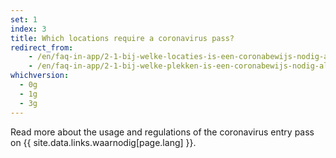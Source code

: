 ```yaml
---
set: 1
index: 3
title: Which locations require a coronavirus pass?
redirect_from: 
    - /en/faq-in-app/2-1-bij-welke-locaties-is-een-coronabewijs-nodig-als-ik-naar-binnen-wil
    - /en/faq-in-app/2-1-bij-welke-plekken-is-een-coronabewijs-nodig-als-ik-naar-binnen-wil
whichversion:
  - 0g
  - 1g
  - 3g
---
```

Read more about the usage and regulations of the coronavirus entry pass on {{ site.data.links.waarnodig[page.lang] }}.
